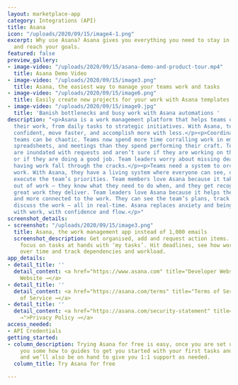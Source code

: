 ```yaml
---
layout: marketplace-app
category: Integrations (API)
title: Asana
icon: "/uploads/2020/09/15/image4-1.png"
excerpt: Why use Asana? Asana gives you everything you need to stay in sync, hit deadlines,
  and reach your goals.
featured: false
preview_gallery:
- image-video: "/uploads/2020/09/15/asana-demo-and-product-tour.mp4"
  title: Asana Demo Video
- image-video: "/uploads/2020/09/15/image3.png"
  title: Asana, the easiest way to manage your teams work and tasks
- image-video: "/uploads/2020/09/15/image6.png"
  title: Easily create new projects for your work with Asana templates
- image-video: "/uploads/2020/09/15/image9.jpg"
  title: 'Banish bottlenecks and busy work with Asana automations '
description: "<p>Asana is a work management platform that helps teams orchestrate
  their work, from daily tasks to strategic initiatives. With Asana, teams are more
  confident, move faster, and accomplish more with less.</p><p>Coordinating work across
  teams can be chaotic. Teams now spend more time corralling work in email, chat,
  spreadsheets, and meetings than they spend performing their craft. Team members
  are inundated with requests and aren’t sure if they are working on the right things
  or if they are doing a good job. Team leaders worry about missing deadlines and
  having work fall through the cracks.</p><p>Teams need a system to orchestrate their
  work. With Asana, they have a living system where everyone can see, discuss, and
  execute the team’s priorities. Team members love Asana because it takes the guesswork
  out of work – they know what they need to do when, and they get recognized for the
  great work they deliver. Team leaders love Asana because it helps them feel organized
  and more connected to the work. They can see the team’s plans, track progress, and
  discuss the work – all in real-time. Asana replaces anxiety and being overwhelmed
  with work, with confidence and flow.</p>"
screenshot_details:
- screenshot: "/uploads/2020/09/15/image3.png"
  title: Asana, the work management app instead of 1,000 emails
  screenshot_description: Get organised, add and request action items. Stay on track,
    focus on tasks at hands with ‘my tasks’. Hit deadlines, see how work maps out
    over time and track dependencies and workload.
app_details:
- detail_title: ''
  detail_content: <a href="https://www.asana.com" title="Developer Website →">Developer
    Website →</a>
- detail_title: ''
  detail_content: <a href="https://asana.com/terms" title="Terms of Service →">Terms
    of Service →</a>
- detail_title: ''
  detail_content: <a href="https://asana.com/security-statement" title="Privacy Policy
    →">Privacy Policy →</a>
access_needed:
- API Credentials
getting_started:
- column_description: Trying Asana for free is easy, once you are set up we will send
    you some how to guides to get you started with your first tasks and workflows,
    and we’ll also be on hand to give you 1:1 support as needed.
  column_title: Try Asana for free

---
```

